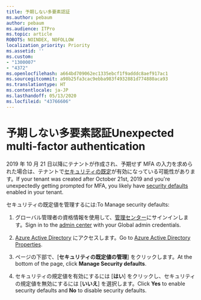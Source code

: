```yaml
---
title: 予期しない多要素認証
ms.author: pebaum
author: pebaum
ms.audience: ITPro
ms.topic: article
ROBOTS: NOINDEX, NOFOLLOW
localization_priority: Priority
ms.assetid: ''
ms.custom:
- "1300007"
- "4372"
ms.openlocfilehash: a664bd709062ec1335ebcf1f9adddc8aef917ac1
ms.sourcegitcommit: a98b25fa3cac9ebba983f4932881d774880aca93
ms.translationtype: HT
ms.contentlocale: ja-JP
ms.lasthandoff: 05/13/2020
ms.locfileid: "43766606"
---
```

# <a name="unexpected-multi-factor-authentication"></a><span data-ttu-id="e9f13-102">予期しない多要素認証</span><span class="sxs-lookup"><span data-stu-id="e9f13-102">Unexpected multi-factor authentication</span></span>

<span data-ttu-id="e9f13-103">2019 年 10 月 21 日以降にテナントが作成され、予期せず MFA の入力を求められた場合は、テナントで[セキュリティの既定](https://aka.ms/securitydefaults)が有効になっている可能性があります。</span><span class="sxs-lookup"><span data-stu-id="e9f13-103">If your tenant was created after October 21st, 2019 and you're unexpectedly getting prompted for MFA, you likely have [security defaults](https://aka.ms/securitydefaults) enabled in your tenant.</span></span> 

<span data-ttu-id="e9f13-104">セキュリティの既定値を管理するには:</span><span class="sxs-lookup"><span data-stu-id="e9f13-104">To Manage security defaults:</span></span>

1. <span data-ttu-id="e9f13-105">グローバル管理者の資格情報を使用して、[管理センター](https://go.microsoft.com/fwlink/p/?linkid=834822)にサインインします。</span><span class="sxs-lookup"><span data-stu-id="e9f13-105">Sign in to the [admin center](https://go.microsoft.com/fwlink/p/?linkid=834822) with your Global admin credentials.</span></span>

2. <span data-ttu-id="e9f13-106">[Azure Active Directory](https://portal.azure.com/#blade/Microsoft_AAD_IAM/ActiveDirectoryMenuBlade/Properties) にアクセスします。</span><span class="sxs-lookup"><span data-stu-id="e9f13-106">Go to [Azure Active Directory Properties](https://portal.azure.com/#blade/Microsoft_AAD_IAM/ActiveDirectoryMenuBlade/Properties).</span></span>

3. <span data-ttu-id="e9f13-107">ページの下部で、[**セキュリティの既定値の管理**] をクリックします。</span><span class="sxs-lookup"><span data-stu-id="e9f13-107">At the bottom of the page, click **Manage Security defaults**.</span></span>

4. <span data-ttu-id="e9f13-108">セキュリティの規定値を有効にするには [**はい**] をクリックし、セキュリティの規定値を無効にするには [**いいえ**] を選択します。</span><span class="sxs-lookup"><span data-stu-id="e9f13-108">Click **Yes** to enable security defaults and **No** to disable security defaults.</span></span>
